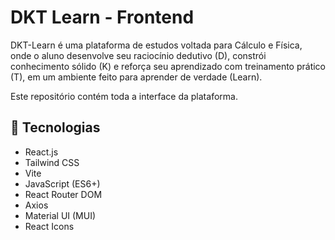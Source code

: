 # DKT Learn - Frontend

DKT-Learn é uma plataforma de estudos voltada para Cálculo e Física, onde o aluno desenvolve seu raciocínio dedutivo (D), constrói conhecimento sólido (K) e reforça seu aprendizado com treinamento prático (T), em um ambiente feito para aprender de verdade (Learn).

Este repositório contém toda a interface da plataforma.

## 🧰 Tecnologias

- React.js
- Tailwind CSS
- Vite
- JavaScript (ES6+)
- React Router DOM
- Axios
- Material UI (MUI)
- React Icons
